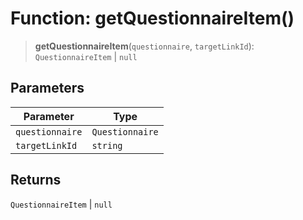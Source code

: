 # Function: getQuestionnaireItem()

> **getQuestionnaireItem**(`questionnaire`, `targetLinkId`): `QuestionnaireItem` \| `null`

## Parameters

| Parameter | Type |
| ------ | ------ |
| `questionnaire` | `Questionnaire` |
| `targetLinkId` | `string` |

## Returns

`QuestionnaireItem` \| `null`
